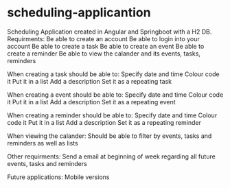 # scheduling-applicantion

Scheduling Application created in Angular and Springboot with a H2 DB.
Requirments:
Be able to create an account
Be able to login into your account
Be able to create a task 
Be able to create an event
Be able to create a reminder
Be able to view the calander and its events, tasks, reminders

When creating a task should be able to:
Specify date and time
Colour code it 
Put it in a list
Add a description
Set it as a repeating task

When creating a event should be able to:
Specify date and time
Colour code it 
Put it in a list
Add a description
Set it as a repeating event

When creating a reminder should be able to:
Specify date and time
Colour code it 
Put it in a list
Add a description
Set it as a repeating reminder

When viewing the calander:
Should be able to filter by events, tasks and reminders as well as lists

Other requirments:
Send a email at beginning of week regarding all future events, tasks and reminders

Future applications:
Mobile versions
